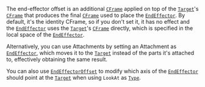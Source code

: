 The end-effector offset is an additional [`CFrame`](https://create.roblox.com/docs/reference/engine/datatypes/CFrame) applied on top
of the [`Target`](https://create.roblox.com/docs/reference/engine/classes/IKControl#Target)'s [`CFrame`](https://create.roblox.com/docs/reference/engine/datatypes/CFrame) that produces
the final [`CFrame`](https://create.roblox.com/docs/reference/engine/datatypes/CFrame) used to place the
[`EndEffector`](https://create.roblox.com/docs/reference/engine/classes/IKControl#EndEffector). By default, it's the identity
CFrame, so if you don't set it, it has no effect and the
[`EndEffector`](https://create.roblox.com/docs/reference/engine/classes/IKControl#EndEffector) uses the
[`Target`](https://create.roblox.com/docs/reference/engine/classes/IKControl#Target)'s [`CFrame`](https://create.roblox.com/docs/reference/engine/datatypes/CFrame) directly, which is
specified in the local space of the
[`EndEffector`](https://create.roblox.com/docs/reference/engine/classes/IKControl#EndEffector).

Alternatively, you can use Attachments by setting an Attachment as
[`EndEffector`](https://create.roblox.com/docs/reference/engine/classes/IKControl#EndEffector), which moves it to the
[`Target`](https://create.roblox.com/docs/reference/engine/classes/IKControl#Target) instead of the parts it's attached to,
effectively obtaining the same result.

You can also use [`EndEffectorOffset`](https://create.roblox.com/docs/reference/engine/classes/IKControl#EndEffectorOffset) to
modify which axis of the [`EndEffector`](https://create.roblox.com/docs/reference/engine/classes/IKControl#EndEffector) should
point at the [`Target`](https://create.roblox.com/docs/reference/engine/classes/IKControl#Target) when using `LookAt` as
[`Type`](https://create.roblox.com/docs/reference/engine/classes/IKControl#Type).